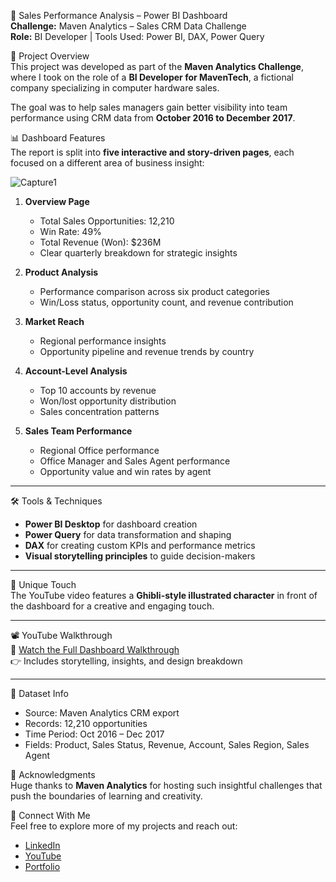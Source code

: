 
🚀 Sales Performance Analysis – Power BI Dashboard  
**Challenge:** Maven Analytics – Sales CRM Data Challenge  
**Role:** BI Developer | Tools Used: Power BI, DAX, Power Query  



📌 Project Overview  
This project was developed as part of the **Maven Analytics Challenge**, where I took on the role of a **BI Developer for MavenTech**, a fictional company specializing in computer hardware sales.  

The goal was to help sales managers gain better visibility into team performance using CRM data from **October 2016 to December 2017**.  



📊 Dashboard Features  
The report is split into **five interactive and story-driven pages**, each focused on a different area of business insight:

![Capture1](https://github.com/user-attachments/assets/9ab903b1-45fd-424f-b3d7-2838df3871c2)


1. **Overview Page**  
   - Total Sales Opportunities: 12,210  
   - Win Rate: 49%  
   - Total Revenue (Won): $236M  
   - Clear quarterly breakdown for strategic insights  

2. **Product Analysis**  
   - Performance comparison across six product categories  
   - Win/Loss status, opportunity count, and revenue contribution  

3. **Market Reach**  
   - Regional performance insights  
   - Opportunity pipeline and revenue trends by country  

4. **Account-Level Analysis**  
   - Top 10 accounts by revenue  
   - Won/lost opportunity distribution  
   - Sales concentration patterns  

5. **Sales Team Performance**  
   - Regional Office performance  
   - Office Manager and Sales Agent performance  
   - Opportunity value and win rates by agent  

---

🛠️ Tools & Techniques  
- **Power BI Desktop** for dashboard creation  
- **Power Query** for data transformation and shaping  
- **DAX** for creating custom KPIs and performance metrics  
- **Visual storytelling principles** to guide decision-makers  

---

🎨 Unique Touch  
The YouTube video features a **Ghibli-style illustrated character** in front of the dashboard for a creative and engaging touch.  

---

📽️ YouTube Walkthrough  
🎥 [Watch the Full Dashboard Walkthrough](https://your-youtube-link-here)  
👉 Includes storytelling, insights, and design breakdown  

---

📁 Dataset Info  
- Source: Maven Analytics CRM export  
- Records: 12,210 opportunities  
- Time Period: Oct 2016 – Dec 2017  
- Fields: Product, Sales Status, Revenue, Account, Sales Region, Sales Agent  



🙌 Acknowledgments  
Huge thanks to **Maven Analytics** for hosting such insightful challenges that push the boundaries of learning and creativity.  



🔗 Connect With Me  
Feel free to explore more of my projects and reach out:  
- [LinkedIn](https://www.linkedin.com/in/yourprofile)  
- [YouTube](https://www.youtube.com/yourchannel)  
- [Portfolio](https://yourportfolio.com)

